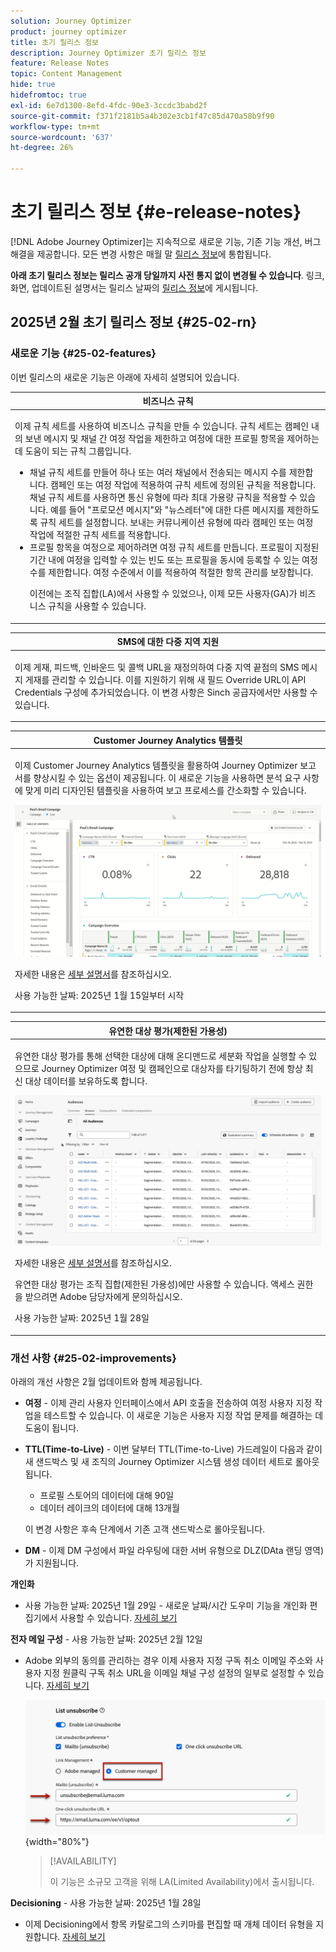 ```yaml
---
solution: Journey Optimizer
product: journey optimizer
title: 초기 릴리스 정보
description: Journey Optimizer 초기 릴리스 정보
feature: Release Notes
topic: Content Management
hide: true
hidefromtoc: true
exl-id: 6e7d1300-8efd-4fdc-90e3-3ccdc3babd2f
source-git-commit: f371f2181b5a4b302e3cb1f47c85d470a58b9f90
workflow-type: tm+mt
source-wordcount: '637'
ht-degree: 26%

---
```


# 초기 릴리스 정보 {#e-release-notes}

[!DNL Adobe Journey Optimizer]는 지속적으로 새로운 기능, 기존 기능 개선, 버그 해결을 제공합니다. 모든 변경 사항은 매월 말 [릴리스 정보](release-notes.md)에 통합됩니다.

**아래 초기 릴리스 정보는 릴리스 공개 당일까지 사전 통지 없이 변경될 수 있습니다**. 링크, 화면, 업데이트된 설명서는 릴리스 날짜의 [릴리스 정보](release-notes.md)에 게시됩니다.

## 2025년 2월 초기 릴리스 정보 {#25-02-rn}

### 새로운 기능 {#25-02-features}

이번 릴리스의 새로운 기능은 아래에 자세히 설명되어 있습니다.

<table>
<thead>
<tr>
<th><strong>비즈니스 규칙</strong><br/></th>
</tr>
</thead>
<tbody>
<tr>
<td>
<p>이제 규칙 세트를 사용하여 비즈니스 규칙을 만들 수 있습니다. 규칙 세트는 캠페인 내의 보낸 메시지 및 채널 간 여정 작업을 제한하고 여정에 대한 프로필 항목을 제어하는 데 도움이 되는 규칙 그룹입니다.<p>
<p><ul><li>채널 규칙 세트를 만들어 하나 또는 여러 채널에서 전송되는 메시지 수를 제한합니다. 캠페인 또는 여정 작업에 적용하여 규칙 세트에 정의된 규칙을 적용합니다. 채널 규칙 세트를 사용하면 통신 유형에 따라 최대 가용량 규칙을 적용할 수 있습니다. 예를 들어 "프로모션 메시지"와 "뉴스레터"에 대한 다른 메시지를 제한하도록 규칙 세트를 설정합니다. 보내는 커뮤니케이션 유형에 따라 캠페인 또는 여정 작업에 적절한 규칙 세트를 적용합니다.</li>
<li> 프로필 항목을 여정으로 제어하려면 여정 규칙 세트를 만듭니다. 프로필이 지정된 기간 내에 여정을 입력할 수 있는 빈도 또는 프로필을 동시에 등록할 수 있는 여정 수를 제한합니다. 여정 수준에서 이를 적용하여 적절한 항목 관리를 보장합니다.</li></p>
<p>이전에는 조직 집합(LA)에서 사용할 수 있었으나, 이제 모든 사용자(GA)가 비즈니스 규칙을 사용할 수 있습니다.</p>
<!--p>For more information, refer to the <a href="../configuration/business-rules.md">detailed documentation</a>.</p-->
</td>
</tr>
</tbody>
</table>

<table>
<thead>
<tr>
<th><strong>SMS에 대한 다중 지역 지원</strong><br/></th>
</tr>
</thead>
<tbody>
<tr>
<td>
<p>이제 게재, 피드백, 인바운드 및 콜백 URL을 재정의하여 다중 지역 끝점의 SMS 메시지 게재를 관리할 수 있습니다. 이를 지원하기 위해 새 필드 Override URL이 API Credentials 구성에 추가되었습니다. 이 변경 사항은 Sinch 공급자에서만 사용할 수 있습니다.</p>
<!--p>For more information, refer to the <a href="../configuration/business-rules.md">detailed documentation</a>.</p-->
</td>
</tr>
</tbody>
</table>


<table>
<thead>
<tr>
<th><strong>Customer Journey Analytics 템플릿</strong><br/></th>
</tr>
</thead>
<tbody>
<tr>
<td>
<p>이제 Customer Journey Analytics 템플릿을 활용하여 Journey Optimizer 보고서를 향상시킬 수 있는 옵션이 제공됩니다. 이 새로운 기능을 사용하면 분석 요구 사항에 맞게 미리 디자인된 템플릿을 사용하여 보고 프로세스를 간소화할 수 있습니다.
</p>
<img src="assets/do-not-localize/cja-templates.gif">
<p>자세한 내용은 <a href="../reports/report-cja-manage.md#cja-template">세부 설명서</a>를 참조하십시오.</p>
<p>사용 가능한 날짜: 2025년 1월 15일부터 시작</p>
</tr>
</tbody>
</table>

<table>
<thead>
<tr>
<th><strong>유연한 대상 평가(제한된 가용성)</strong><br/></th>
</tr>
</thead>
<tbody>
<tr>
<td>
<p>유연한 대상 평가를 통해 선택한 대상에 대해 온디맨드로 세분화 작업을 실행할 수 있으므로 Journey Optimizer 여정 및 캠페인으로 대상자를 타기팅하기 전에 항상 최신 대상 데이터를 보유하도록 합니다.</p>
<img src="assets/do-not-localize/flexible-audience.gif">
<p>자세한 내용은 <a href="../audience/about-audiences.md#flexible">세부 설명서</a>를 참조하십시오.</p>
<p> 유연한 대상 평가는 조직 집합(제한된 가용성)에만 사용할 수 있습니다. 액세스 권한을 받으려면 Adobe 담당자에게 문의하십시오.</p>
<p>사용 가능한 날짜: 2025년 1월 28일</p>
</tr>
</tbody>
</table>


### 개선 사항 {#25-02-improvements}

아래의 개선 사항은 2월 업데이트와 함께 제공됩니다.

* **여정** - 이제 관리 사용자 인터페이스에서 API 호출을 전송하여 여정 사용자 지정 작업을 테스트할 수 있습니다. 이 새로운 기능은 사용자 지정 작업 문제를 해결하는 데 도움이 됩니다.

* **TTL(Time-to-Live)** - 이번 달부터 TTL(Time-to-Live) 가드레일이 다음과 같이 새 샌드박스 및 새 조직의 Journey Optimizer 시스템 생성 데이터 세트로 롤아웃됩니다.

   * 프로필 스토어의 데이터에 대해 90일
   * 데이터 레이크의 데이터에 대해 13개월

  이 변경 사항은 후속 단계에서 기존 고객 샌드박스로 롤아웃됩니다.

<!--* **Playbooks** - You can now create and publish your own Use Case Playbooks in Journey Optimizer.-->

* **DM** - 이제 DM 구성에서 파일 라우팅에 대한 서버 유형으로 DLZ(DAta 랜딩 영역)가 지원됩니다.

**개인화**

<!--
* The personalization editor has been enhanced with new capabilities such as Auto-complete, Search, and filtering options. You can also show or hide deprecated attributes.-->

* 사용 가능한 날짜: 2025년 1월 29일 - 새로운 날짜/시간 도우미 기능을 개인화 편집기에서 사용할 수 있습니다. [자세히 보기](../personalization/functions/dates.md)

**전자 메일 구성** - 사용 가능한 날짜: 2025년 2월 12일

* Adobe 외부의 동의를 관리하는 경우 이제 사용자 지정 구독 취소 이메일 주소와 사용자 지정 원클릭 구독 취소 URL을 이메일 채널 구성 설정의 일부로 설정할 수 있습니다. [자세히 보기](../email/list-unsubscribe.md#custom-managed)

  ![](../email/assets/surface-list-unsubscribe-custom.png){width="80%"}

  >[!AVAILABILITY]
  >
  >이 기능은 소규모 고객을 위해 LA(Limited Availability)에서 출시됩니다.

**Decisioning** - 사용 가능한 날짜: 2025년 1월 28일

* 이제 Decisioning에서 항목 카탈로그의 스키마를 편집할 때 개체 데이터 유형을 지원합니다. [자세히 보기](../experience-decisioning/catalogs.md)